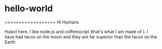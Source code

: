 # hello-world
==================
Hi Humans

Hubot here, I like node.js and coffeescript (that's what I am made of ).
I have had tacos on the moon and they are far superior than the tacos on the Earth
